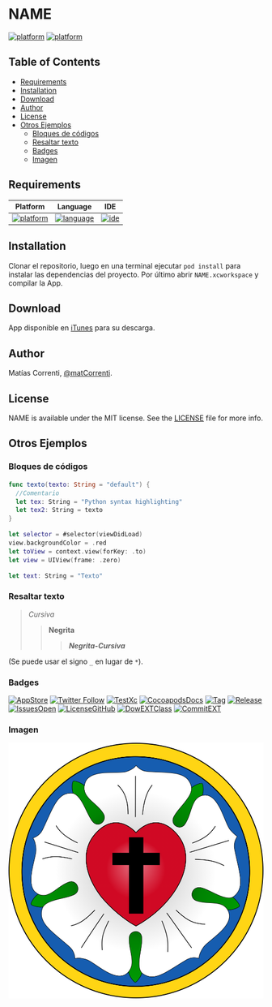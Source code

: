 
<!-- Para abrir el preview en Atom: ^ (control) + shift + M -->

# NAME
[![platform][License]][License]
[![platform][Platform]][Platform]

<!-- Para crear un índice -->
## Table of Contents
- [Requirements](#requirements)
- [Installation](#installation)
- [Download](#download)
- [Author](#author)
- [License](#license)
- [Otros Ejemplos](#otros-ejemplos)
  - [Bloques de códigos](#bloques-de-códigos)
  - [Resaltar texto](#resaltar-texto)
  - [Badges](#badges)
  - [Imagen](#imagen)

## Requirements
|Platform|Language|IDE|
|:----------:|:--------:|:---:|
|[![platform][iOS_9.0]][iOS_9.0]|[![language][swift_3.0]][swift_3.0]|[![ide][xcode_3.2]][xcode_3.2]|

## Installation
Clonar el repositorio, luego en una terminal ejecutar `pod install` para instalar las dependencias del proyecto. Por último abrir `NAME.xcworkspace` y compilar la App.

## Download
App disponible en [iTunes][AppStore] para su descarga.

## Author
Matías Correnti, [@matCorrenti][myTwitter].

## License
NAME is available under the MIT license. See the [LICENSE](LICENSE) file for more info.




## Otros Ejemplos

### Bloques de códigos
```swift
func texto(texto: String = "default") {
  //Comentario
  let tex: String = "Python syntax highlighting"
  let tex2: String = texto
}
```
```swift
let selector = #selector(viewDidLoad)
view.backgroundColor = .red
let toView = context.view(forKey: .to)
let view = UIView(frame: .zero)
```
~~~ swift
let text: String = "Texto"
~~~


### Resaltar texto
> *Cursiva*
>> **Negrita**
>>> ***Negrita-Cursiva***

(Se puede usar el signo `_` en lugar de `*`).


### Badges
[![AppStore][appStoreBagge]][appStore]
[![Twitter Follow][twitter]][myTwitter]
[![TestXc][testXc]][testXc]
[![CocoapodsDocs][cocoDocs]][cocoDocs]
[![Tag][tag]][tag]
[![Release][release]][release]
[![IssuesOpen][issuesOpen]][issuesOpen]
[![LicenseGitHub][licenseGitHub]][licenseGitHub]
[![DowEXTClass][dowEXTClass]][dowEXTClass]
[![CommitEXT][commitEXT]][commitEXT]


### Imagen
![Imagen de logo][logo]




<!-- Links -->
[myTwitter]:http://twitter.com/matCorrenti
[iOS_9.0]:https://img.shields.io/badge/iOS-≥_9.0-5658FE.svg?colorA=5658FE
[swift_3.0]:https://img.shields.io/badge/Swift-≥_3.0-EF5138.svg?colorA=EF5138
[xcode_3.2]:https://img.shields.io/badge/Xcode-≥_3.2-2A92F4.svg?colorA=2A92F4
[Platform]:https://img.shields.io/badge/platform-ios-lightgrey.svg
[License]:https://img.shields.io/badge/license-MIT-383838.svg


<!-- Otros -->
[appStore]:https://itunes.apple.com/ar/app/luteranos/id1137428395
[appStoreBagge]:https://img.shields.io/badge/Download_App-Luteranos-1C5FAD.svg
[twitter]:https://img.shields.io/twitter/follow/matCorrenti.svg?style=social&label=Follow&maxAge=3600
[testXc]:https://img.shields.io/badge/Xcode-≥_3.2-2A92F4.svg?colorA=0873A4
[cocoDocs]:https://img.shields.io/cocoapods/metrics/doc-percent/EXTClass.svg
[tag]:https://img.shields.io/github/tag/Saitco/EXTClass.svg
[release]:https://img.shields.io/github/release/Saitco/EXTClass.svg
[issuesOpen]:https://img.shields.io/github/issues/Saitco/README.svg
[licenseGitHub]:https://img.shields.io/github/license/Saitco/README.svg
[dowEXTClass]:https://img.shields.io/github/downloads/Saitco/README/total.svg
[commitEXT]:https://img.shields.io/github/commits-since/Saitco/EXTClass/0.3.2.svg


<!-- Links Imagenes -->
[logo]:https://github.com/Saitco/README/blob/master/img/rosaL.png "Icono de la App"
